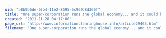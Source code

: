 ```yaml
---
uid: "b8b9b6de-53b4-11e2-8595-5c969d8d366f"
title: "One super-corporation runs the global economy... and it could be terrifyingly unstable :  Information Clearing House"
created: "2011-11-28 04:17:00"
page_url: "http://www.informationclearinghouse.info/article29463.htm"
filename: "One super-corporation runs the global economy... and it could be terrifyingly unstable :  Information Clearing House.html"
---
```

